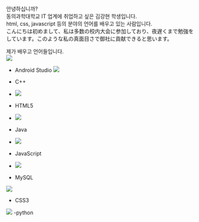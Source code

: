 안녕하십니까?  <br>
동의과학대학교 IT 업계에 취업하고 싶은 김강현 학생입니다. <br>
html, css, javascript 등의 분야의 언어를 배우고 있는 사람입니다.<br>
こんにちは初めまして、私は多数の校内大会に参加しており、夜遅くまで勉強をしています。このような私の真面目さで御社に貢献できると思います。 <br>

제가 배우고 언어들입니다. <br>
<img src="https://img.shields.io/badge/Android-3DDC84?style=flat-square&logo=android&logoColor=white"/>
- Android Studio <img src="https://img.shields.io/badge/C-A8B9CC?style=flat-square&logo=C&logoColor=white"/>
- C++


- <img src="https://img.shields.io/badge/HTML5-E34F26?style=flat-square&logo=html5&logoColor=white"/>
- HTML5
- <img src="https://img.shields.io/badge/java-007396?style=flat-square&logo=java&logoColor=white"/>
- Java
- <img src="https://img.shields.io/badge/javascript-F7DF1E?style=for-the-badge&logo=javascript&logoColor=black">
- JavaScript

- <img src="https://img.shields.io/badge/MariaDB-003545?style=flat-square&logo=mariaDB&logoColor=white"/>
- MySQL
<img src="https://img.shields.io/badge/css-1572B6?style=for-the-badge&logo=css3&logoColor=white">

- CSS3

<img src="https://img.shields.io/badge/Python-3776AB?style=for-the-badge&logo=Python&logoColor=white">
-python
